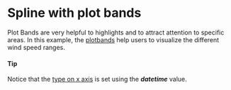 # Spline with plot bands

Plot Bands are very helpful to highlights and to attract attention to specific areas. In this example, the [plotbands](https://api.highcharts.com/highcharts/xAxis.plotBands) help users to visualize the different wind speed ranges.

#### Tip

Notice that the [type on x axis](https://api.highcharts.com/highcharts/xAxis.type) is set using the **_datetime_** value.
